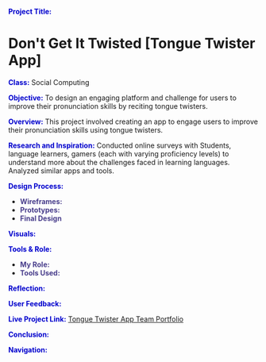 <span style="color:MediumBlue;">**Project Title:**  </span> 
# Don't Get It Twisted [Tongue Twister App]

<span style="color:MediumBlue;">**Class:**  </span> Social Computing

<span style="color:MediumBlue;">**Objective:**  </span> To design an engaging platform and challenge for users to improve their pronunciation skills by reciting tongue twisters.

<span style="color:MediumBlue;">**Overview:**  </span> 
This project involved creating an app to engage users to improve their pronunciation skills using tongue twisters. 

<span style="color:MediumBlue;">**Research and Inspiration:**  </span> 
Conducted online surveys with Students, language learners, gamers (each with varying proficiency levels) to understand more about the challenges faced in learning languages. Analyzed similar apps and tools. 



<span style="color:MediumBlue;">**Design Process:**  </span>
  - <span style="color:DarkSlateBlue;"> **Wireframes:**  </span>
  - <span style="color:DarkSlateBlue;"> **Prototypes:**  </span>
  - <span style="color:DarkSlateBlue;"> **Final Design** </span>

<span style="color:MediumBlue;">**Visuals:**  </span>
 
<span style="color:MediumBlue;">**Tools & Role:**  </span>
 - <span style="color:DarkSlateBlue;"> **My Role:**  </span>
 - <span style="color:DarkSlateBlue;"> **Tools Used:**  </span>

<span style="color:MediumBlue;">**Reflection:**  </span>

<span style="color:MediumBlue;">**User Feedback:**  </span>

<span style="color:MediumBlue;">**Live Project Link:**  </span> [Tongue Twister App Team Portfolio](https://sites.google.com/ucsd.edu/dontgetittwisted/team-21-7-x-3-members) 

<span style="color:MediumBlue;">**Conclusion:**  </span>

<span style="color:MediumBlue;">**Navigation:**  </span>
